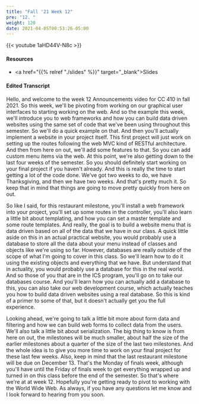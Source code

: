 ```yaml
---
title: "Fall '21 Week 12"
pre: "12. "
weight: 120
date: 2021-04-05T00:53:26-05:00
---
```


{{< youtube 1aHD44V-N8c   >}}

#### Resources

* <a href="{{% relref "./slides" %}}" target="_blank">Slides</a>

#### Edited Transcript

Hello, and welcome to the week 12 Announcements video for CC 410 in fall 2021. So this week, we'll be pivoting from working on our graphical user interfaces to starting working on the web. And so the example this week, we'll introduce you to web frameworks and how you can build data driven websites using the same set of code that we've been using throughout this semester. So we'll do a quick example on that. And then you'll actually implement a website in your project itself. This first project will just work on setting up the routes following the web MVC kind of RESTful architecture. And then from here on out, we'll add some features to that. So you can add custom menu items via the web. At this point, we're also getting down to the last four weeks of the semester. So you should definitely start working on your final project if you haven't already. And this is really the time to start getting a lot of the code done. We've got two weeks to do, we have Thanksgiving, and then we have two weeks. And that's pretty much it. So keep that in mind that things are going to move pretty quickly from here on out. 

So like I said, for this restaurant milestone, you'll install a web framework into your project, you'll set up some routes in the controller, you'll also learn a little bit about templating, and how you can set a master template and some route templates. And really, the goal is to build a website menu that is data driven based on all of the data that we have in our class. A quick little aside on this in an actual practical website, you would probably use a database to store all the data about your menu instead of classes and objects like we're using so far. However, databases are really outside of the scope of what I'm going to cover in this class. So we'll learn how to do it using the existing objects and everything that we have. But understand that in actuality, you would probably use a database for this in the real world. And so those of you that are in the ICS program, you'll go on to take our databases course. And you'll learn how you can actually add a database to this, you can also take our web development course, which actually teaches you how to build data driven websites using a real database. So this is kind of a primer to some of that, but it doesn't actually get you the full experience. 

Looking ahead, we're going to talk a little bit more about form data and filtering and how we can build web forms to collect data from the users. We'll also talk a little bit about serialization. The big thing to know is from here on out, the milestones will be much smaller, about half the size of the earlier milestones about a quarter of the size of the last two milestones. And the whole idea is to give you more time to work on your final project for these last few weeks. Also, keep in mind that the last restaurant milestone will be due on December 13. That's the Monday of finals week, although you'll have until the Friday of finals week to get everything wrapped up and turned in on this class before the end of the semester. So that's where we're at at week 12. Hopefully you're getting ready to pivot to working with the World Wide Web. As always, if you have any questions let me know and I look forward to hearing from you soon. 

